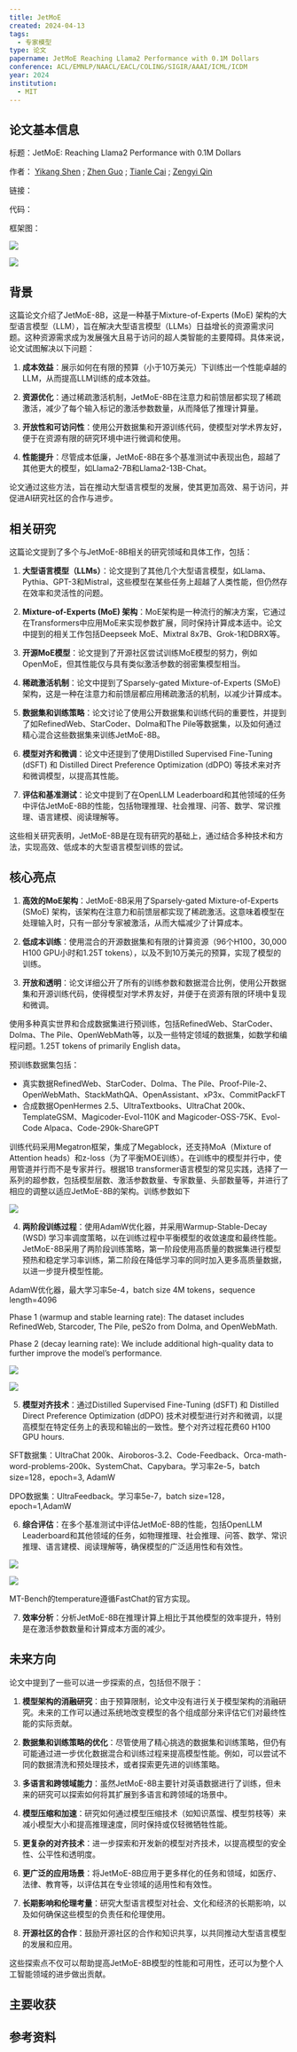 ```yaml
---
title: JetMoE
created: 2024-04-13
tags:
  - 专家模型
type: 论文
papername: JetMoE Reaching Llama2 Performance with 0.1M Dollars
conference: ACL/EMNLP/NAACL/EACL/COLING/SIGIR/AAAI/ICML/ICDM
year: 2024
institution:
  - MIT
---
```


## 论文基本信息

标题：JetMoE: Reaching Llama2 Performance with 0.1M Dollars

作者： [Yikang Shen](https://arxiv.org/search/?searchtype=author&query=Yikang%20Shen) ; [Zhen Guo](https://arxiv.org/search/?searchtype=author&query=Zhen%20Guo) ; [Tianle Cai](https://arxiv.org/search/?searchtype=author&query=Tianle%20Cai) ; [Zengyi Qin](https://arxiv.org/search/?searchtype=author&query=Zengyi%20Qin)

链接：

代码：

框架图：

![](img/Pasted%20image%2020240413172754.png)

![](img/Pasted%20image%2020240413173525.png)
## 背景
这篇论文介绍了JetMoE-8B，这是一种基于Mixture-of-Experts (MoE) 架构的大型语言模型（LLM），旨在解决大型语言模型（LLMs）日益增长的资源需求问题。这种资源需求成为发展强大且易于访问的超人类智能的主要障碍。具体来说，论文试图解决以下问题：

1. **成本效益**：展示如何在有限的预算（小于10万美元）下训练出一个性能卓越的LLM，从而提高LLM训练的成本效益。
    
2. **资源优化**：通过稀疏激活机制，JetMoE-8B在注意力和前馈层都实现了稀疏激活，减少了每个输入标记的激活参数数量，从而降低了推理计算量。
    
3. **开放性和可访问性**：使用公开数据集和开源训练代码，使模型对学术界友好，便于在资源有限的研究环境中进行微调和使用。
    
4. **性能提升**：尽管成本低廉，JetMoE-8B在多个基准测试中表现出色，超越了其他更大的模型，如Llama2-7B和Llama2-13B-Chat。
    

论文通过这些方法，旨在推动大型语言模型的发展，使其更加高效、易于访问，并促进AI研究社区的合作与进步。


## 相关研究
这篇论文提到了多个与JetMoE-8B相关的研究领域和具体工作，包括：

1. **大型语言模型（LLMs）**：论文提到了其他几个大型语言模型，如Llama、Pythia、GPT-3和Mistral，这些模型在某些任务上超越了人类性能，但仍然存在效率和灵活性的问题。
    
2. **Mixture-of-Experts (MoE) 架构**：MoE架构是一种流行的解决方案，它通过在Transformers中应用MoE来实现参数扩展，同时保持计算成本适中。论文中提到的相关工作包括Deepseek MoE、Mixtral 8x7B、Grok-1和DBRX等。
    
3. **开源MoE模型**：论文提到了开源社区尝试训练MoE模型的努力，例如OpenMoE，但其性能仅与具有类似激活参数的弱密集模型相当。
    
4. **稀疏激活机制**：论文中提到了Sparsely-gated Mixture-of-Experts (SMoE) 架构，这是一种在注意力和前馈层都应用稀疏激活的机制，以减少计算成本。
    
5. **数据集和训练策略**：论文讨论了使用公开数据集和训练代码的重要性，并提到了如RefinedWeb、StarCoder、Dolma和The Pile等数据集，以及如何通过精心混合这些数据集来训练JetMoE-8B。
    
6. **模型对齐和微调**：论文中还提到了使用Distilled Supervised Fine-Tuning (dSFT) 和 Distilled Direct Preference Optimization (dDPO) 等技术来对齐和微调模型，以提高其性能。
    
7. **评估和基准测试**：论文中提到了在OpenLLM Leaderboard和其他领域的任务中评估JetMoE-8B的性能，包括物理推理、社会推理、问答、数学、常识推理、语言建模、阅读理解等。
    

这些相关研究表明，JetMoE-8B是在现有研究的基础上，通过结合多种技术和方法，实现高效、低成本的大型语言模型训练的尝试。



## 核心亮点

1. **高效的MoE架构**：JetMoE-8B采用了Sparsely-gated Mixture-of-Experts (SMoE) 架构，该架构在注意力和前馈层都实现了稀疏激活。这意味着模型在处理输入时，只有一部分专家被激活，从而大幅减少了计算成本。
    
2. **低成本训练**：使用混合的开源数据集和有限的计算资源（96个H100，30,000 H100 GPU小时和1.25T tokens），以及不到10万美元的预算，实现了模型的训练。
    
3. **开放和透明**：论文详细公开了所有的训练参数和数据混合比例，使用公开数据集和开源训练代码，使得模型对学术界友好，并便于在资源有限的环境中复现和微调。

使用多种真实世界和合成数据集进行预训练，包括RefinedWeb、StarCoder、Dolma、The Pile、OpenWebMath等，以及一些特定领域的数据集，如数学和编程问题。1.25T tokens of primarily English data。

预训练数据集包括：
- 真实数据RefinedWeb、StarCoder、Dolma、The Pile、Proof-Pile-2、OpenWebMath、StackMathQA、OpenAssistant、xP3x、CommitPackFT
- 合成数据OpenHermes 2.5、UltraTextbooks、UltraChat 200k、TemplateGSM、Magicoder-Evol-110K and Magicoder-OSS-75K、Evol-Code Alpaca、Code-290k-ShareGPT

训练代码采用Megatron框架，集成了Megablock，还支持MoA（Mixture of Attention heads）和z-loss（为了平衡MOE训练）。在训练中的模型并行中，使用管道并行而不是专家并行。根据1B transformer语言模型的常见实践，选择了一系列的超参数，包括模型层数、激活参数数量、专家数量、头部数量等，并进行了相应的调整以适应JetMoE-8B的架构。训练参数如下

![](img/Pasted%20image%2020240413173901.png)

    
4. **两阶段训练过程**：使用AdamW优化器，并采用Warmup-Stable-Decay (WSD) 学习率调度策略，以在训练过程中平衡模型的收敛速度和最终性能。JetMoE-8B采用了两阶段训练策略，第一阶段使用高质量的数据集进行模型预热和稳定学习率训练，第二阶段在降低学习率的同时加入更多高质量数据，以进一步提升模型性能。

AdamW优化器，最大学习率5e-4，batch size 4M tokens，sequence length=4096

Phase 1 (warmup and stable learning rate): The dataset includes RefinedWeb, Starcoder, The Pile, peS2o from Dolma, and OpenWebMath.

Phase 2 (decay learning rate): We include additional high-quality data to further improve the model’s performance.

![](img/Pasted%20image%2020240413174735.png)

![](img/Pasted%20image%2020240413174746.png)
    
5. **模型对齐技术**：通过Distilled Supervised Fine-Tuning (dSFT) 和 Distilled Direct Preference Optimization (dDPO) 技术对模型进行对齐和微调，以提高模型在特定任务上的表现和输出的一致性。整个对齐过程花费60 H100 GPU hours.

SFT数据集：UltraChat 200k、Airoboros-3.2、Code-Feedback、Orca-math-word-problems-200k、SystemChat、Capybara。学习率2e-5，batch size=128，epoch=3, AdamW

DPO数据集：UltraFeedback。学习率5e-7，batch size=128，epoch=1,AdamW


6. **综合评估**：在多个基准测试中评估JetMoE-8B的性能，包括OpenLLM Leaderboard和其他领域的任务，如物理推理、社会推理、问答、数学、常识推理、语言建模、阅读理解等，确保模型的广泛适用性和有效性。

![](img/Pasted%20image%2020240413175933.png)

![](img/Pasted%20image%2020240413180134.png)

MT-Bench的temperature遵循FastChat的官方实现。


    
7. **效率分析**：分析JetMoE-8B在推理计算上相比于其他模型的效率提升，特别是在激活参数数量和计算成本方面的减少。
    



## 未来方向
论文中提到了一些可以进一步探索的点，包括但不限于：

1. **模型架构的消融研究**：由于预算限制，论文中没有进行关于模型架构的消融研究。未来的工作可以通过系统地改变模型的各个组成部分来评估它们对最终性能的实际贡献。
    
2. **数据集和训练策略的优化**：尽管使用了精心挑选的数据集和训练策略，但仍有可能通过进一步优化数据混合和训练过程来提高模型性能。例如，可以尝试不同的数据清洗和预处理技术，或者探索更先进的训练策略。
    
3. **多语言和跨领域能力**：虽然JetMoE-8B主要针对英语数据进行了训练，但未来的研究可以探索如何将其扩展到多语言和跨领域的场景中。
    
4. **模型压缩和加速**：研究如何通过模型压缩技术（如知识蒸馏、模型剪枝等）来减小模型大小和提高推理速度，同时保持或仅轻微牺牲性能。
    
5. **更复杂的对齐技术**：进一步探索和开发新的模型对齐技术，以提高模型的安全性、公平性和透明度。
    
6. **更广泛的应用场景**：将JetMoE-8B应用于更多样化的任务和领域，如医疗、法律、教育等，以评估其在专业领域的适用性和有效性。
    
7. **长期影响和伦理考量**：研究大型语言模型对社会、文化和经济的长期影响，以及如何确保这些模型的负责任和伦理使用。
    
8. **开源社区的合作**：鼓励开源社区的合作和知识共享，以共同推动大型语言模型的发展和应用。
    

这些探索点不仅可以帮助提高JetMoE-8B模型的性能和可用性，还可以为整个人工智能领域的进步做出贡献。


## 主要收获


## 参考资料
